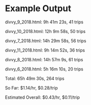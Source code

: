 # Example Output

divvy_9_2018.html: 9h 41m 23s, 41 trips

divvy_10_2018.html: 12h 9m 58s, 50 trips

divvy_7_2018.html: 14h 29m 58s, 56 trips

divvy_11_2018.html: 9h 14m 52s, 36 trips

divvy_8_2018.html: 14h 57m 9s, 61 trips

divvy_6_2018.html: 5h 16m 10s, 20 trips

Total: 65h 49m 30s, 264 trips

So Far: $1.14/hr, $0.28/trip

Estimated Overall: $0.43/hr, $0.11/trip
